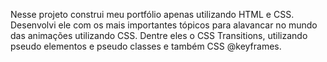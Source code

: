 Nesse projeto construi meu portfólio apenas utilizando HTML e CSS.
Desenvolvi ele com os mais importantes tópicos para alavancar no mundo das animações utilizando CSS. Dentre eles o CSS Transitions, utilizando pseudo elementos e pseudo classes e também CSS @keyframes.
